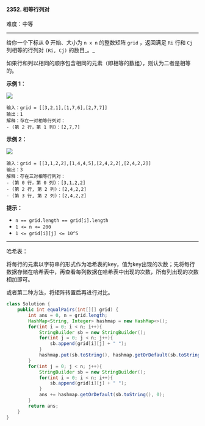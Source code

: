 #### 2352. 相等行列对

难度：中等

---

给你一个下标从  **0**  开始、大小为 `n x n` 的整数矩阵 `grid` ，返回满足 `Ri` 行和 `Cj` 列相等的行列对 `(Ri, Cj)` 的数目_。_

如果行和列以相同的顺序包含相同的元素（即相等的数组），则认为二者是相等的。

 **示例 1：** 

![](https://assets.leetcode.com/uploads/2022/06/01/ex1.jpg)

```
输入：grid = [[3,2,1],[1,7,6],[2,7,7]]
输出：1
解释：存在一对相等行列对：
- (第 2 行，第 1 列)：[2,7,7]
```

 **示例 2：** 

![](https://assets.leetcode.com/uploads/2022/06/01/ex2.jpg)

```
输入：grid = [[3,1,2,2],[1,4,4,5],[2,4,2,2],[2,4,2,2]]
输出：3
解释：存在三对相等行列对：
- (第 0 行，第 0 列)：[3,1,2,2]
- (第 2 行, 第 2 列)：[2,4,2,2]
- (第 3 行, 第 2 列)：[2,4,2,2]
```

 **提示：** 

*   `n == grid.length == grid[i].length`
*   `1 <= n <= 200`
*   `1 <= grid[i][j] <= 10^5`

---

哈希表：

将每行的元素以字符串的形式作为哈希表的key，值为key出现的次数；先将每行数据存储在哈希表中，再查看每列数据在哈希表中出现的次数，所有列出现的次数相加即可。

或者第二种方法，将矩阵转置后再进行对比。

```Java
class Solution {
    public int equalPairs(int[][] grid) {
        int ans = 0, n = grid.length;
        HashMap<String, Integer> hashmap = new HashMap<>();
        for(int i = 0; i < n; i++){
            StringBuilder sb = new StringBuilder();
            for(int j = 0; j < n; j++){
                sb.append(grid[i][j] + " ");
            }
            hashmap.put(sb.toString(), hashmap.getOrDefault(sb.toString(), 0) + 1);
        }
        for(int j = 0; j < n; j++){
            StringBuilder sb = new StringBuilder();
            for(int i = 0; i < n; i++){
                sb.append(grid[i][j] + " ");
            }
            ans += hashmap.getOrDefault(sb.toString(), 0);
        }
        return ans;
    }
}
```